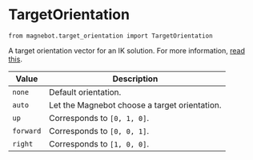 # TargetOrientation

`from magnebot.target_orientation import TargetOrientation`

A target orientation vector for an IK solution.
For more information, [read this](https://notebook.community/Phylliade/ikpy/tutorials/Orientation).

| Value | Description |
| --- | --- |
| `none` | Default orientation. |
| `auto` | Let the Magnebot choose a target orientation. |
| `up` | Corresponds to `[0, 1, 0]`. |
| `forward` | Corresponds to `[0, 0, 1]`. |
| `right` | Corresponds to `[1, 0, 0]`. |